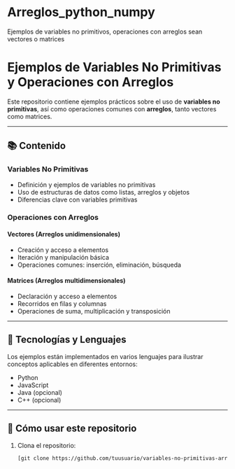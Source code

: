 # Arreglos_python_numpy
Ejemplos de variables no primitivos, operaciones con arreglos sean vectores o matrices


# Ejemplos de Variables No Primitivas y Operaciones con Arreglos

Este repositorio contiene ejemplos prácticos sobre el uso de **variables no primitivas**, así como operaciones comunes con **arreglos**, tanto vectores como matrices.

---

## 📚 Contenido

### Variables No Primitivas
- Definición y ejemplos de variables no primitivas
- Uso de estructuras de datos como listas, arreglos y objetos
- Diferencias clave con variables primitivas

### Operaciones con Arreglos

#### Vectores (Arreglos unidimensionales)
- Creación y acceso a elementos
- Iteración y manipulación básica
- Operaciones comunes: inserción, eliminación, búsqueda

#### Matrices (Arreglos multidimensionales)
- Declaración y acceso a elementos
- Recorridos en filas y columnas
- Operaciones de suma, multiplicación y transposición

---

## 🔧 Tecnologías y Lenguajes

Los ejemplos están implementados en varios lenguajes para ilustrar conceptos aplicables en diferentes entornos:

- Python
- JavaScript
- Java (opcional)
- C++ (opcional)

---

## 🚀 Cómo usar este repositorio

1. Clona el repositorio:

   ```bash
   [git clone https://github.com/tuusuario/variables-no-primitivas-arreglos.git](https://github.com/lui0slpk/Arreglos_python_numpy.git)
